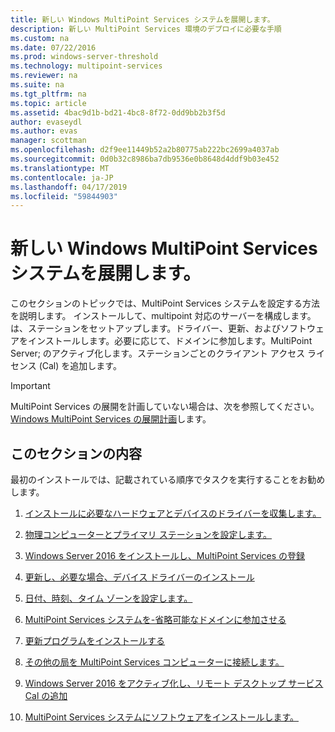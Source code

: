 ```yaml
---
title: 新しい Windows MultiPoint Services システムを展開します。
description: 新しい MultiPoint Services 環境のデプロイに必要な手順
ms.custom: na
ms.date: 07/22/2016
ms.prod: windows-server-threshold
ms.technology: multipoint-services
ms.reviewer: na
ms.suite: na
ms.tgt_pltfrm: na
ms.topic: article
ms.assetid: 4bac9d1b-bd21-4bc8-8f72-0dd9bb2b3f5d
author: evaseydl
ms.author: evas
manager: scottman
ms.openlocfilehash: d2f9ee11449b52a2b80775ab222bc2699a4037ab
ms.sourcegitcommit: 0d0b32c8986ba7db9536e0b8648d4ddf9b03e452
ms.translationtype: MT
ms.contentlocale: ja-JP
ms.lasthandoff: 04/17/2019
ms.locfileid: "59844903"
---
```

# <a name="deploy-a-new-windows-multipoint-services-system"></a>新しい Windows MultiPoint Services システムを展開します。
このセクションのトピックでは、MultiPoint Services システムを設定する方法を説明します。 インストールして、multipoint 対応のサーバーを構成します。は、ステーションをセットアップします。ドライバー、更新、およびソフトウェアをインストールします。必要に応じて、ドメインに参加します。MultiPoint Server; のアクティブ化します。ステーションごとのクライアント アクセス ライセンス (Cal) を追加します。  
  
> [!IMPORTANT]  
> MultiPoint Services の展開を計画していない場合は、次を参照してください。 [Windows MultiPoint Services の展開計画](Planning-a-MultiPoint-Services-Deployment.md)します。  
  
## <a name="in-this-section"></a>このセクションの内容  
最初のインストールでは、記載されている順序でタスクを実行することをお勧めします。  
  
1.  [インストールに必要なハードウェアとデバイスのドライバーを収集します。](Collect-hardware-and-device-drivers-needed-for-the-installation.md)  
  
2.  [物理コンピューターとプライマリ ステーションを設定します。](Set-up-the-physical-computer-and-primary-station.md)  
  
3.  [Windows Server 2016 をインストールし、MultiPoint Services の登録](Install-MultiPoint-services.md)  
  
4.  [更新し、必要な場合、デバイス ドライバーのインストール](Update-and-install-device-drivers-if-needed.md)  
  
5.  [日付、時刻、タイム ゾーンを設定します。](Set-the-date--time--and-time-zone.md)  
  
6.  [MultiPoint Services システムを-省略可能なドメインに参加させる](Join-the-MultiPoint-services-computer-to-a-domain--optional-.md)  
  
7.  [更新プログラムをインストールする](Install-updates.md)  
  
8.  [その他の局を MultiPoint Services コンピューターに接続します。](Attach-additional-stations-to-your-MultiPoint-services-computer.md)  
  
9. [Windows Server 2016 をアクティブ化し、リモート デスクトップ サービス Cal の追加](manage-client-access-licenses-with-multipoint-services.md)  
  
10. [MultiPoint Services システムにソフトウェアをインストールします。](Install-software-on-your-MultiPoint-Services-system.md)